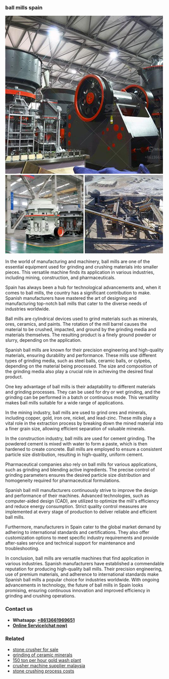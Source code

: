 <h3>ball mills spain</h3><img src='1702259998.jpg' alt=''><p>In the world of manufacturing and machinery, ball mills are one of the essential equipment used for grinding and crushing materials into smaller pieces. This versatile machine finds its application in various industries, including mining, construction, and pharmaceuticals.</p><p>Spain has always been a hub for technological advancements and, when it comes to ball mills, the country has a significant contribution to make. Spanish manufacturers have mastered the art of designing and manufacturing top-notch ball mills that cater to the diverse needs of industries worldwide.</p><p>Ball mills are cylindrical devices used to grind materials such as minerals, ores, ceramics, and paints. The rotation of the mill barrel causes the material to be crushed, impacted, and ground by the grinding media and materials themselves. The resulting product is a finely ground powder or slurry, depending on the application.</p><p>Spanish ball mills are known for their precision engineering and high-quality materials, ensuring durability and performance. These mills use different types of grinding media, such as steel balls, ceramic balls, or cylpebs, depending on the material being processed. The size and composition of the grinding media also play a crucial role in achieving the desired final product.</p><p>One key advantage of ball mills is their adaptability to different materials and grinding processes. They can be used for dry or wet grinding, and the grinding can be performed in a batch or continuous mode. This versatility makes ball mills suitable for a wide range of applications.</p><p>In the mining industry, ball mills are used to grind ores and minerals, including copper, gold, iron ore, nickel, and lead-zinc. These mills play a vital role in the extraction process by breaking down the mined material into a finer grain size, allowing efficient separation of valuable minerals.</p><p>In the construction industry, ball mills are used for cement grinding. The powdered cement is mixed with water to form a paste, which is then hardened to create concrete. Ball mills are employed to ensure a consistent particle size distribution, resulting in high-quality, uniform cement.</p><p>Pharmaceutical companies also rely on ball mills for various applications, such as grinding and blending active ingredients. The precise control of grinding parameters ensures the desired particle size distribution and homogeneity required for pharmaceutical formulations.</p><p>Spanish ball mill manufacturers continuously strive to improve the design and performance of their machines. Advanced technologies, such as computer-aided design (CAD), are utilized to optimize the mill's efficiency and reduce energy consumption. Strict quality control measures are implemented at every stage of production to deliver reliable and efficient ball mills.</p><p>Furthermore, manufacturers in Spain cater to the global market demand by adhering to international standards and certifications. They also offer customization options to meet specific industry requirements and provide after-sales service and technical support for maintenance and troubleshooting.</p><p>In conclusion, ball mills are versatile machines that find application in various industries. Spanish manufacturers have established a commendable reputation for producing high-quality ball mills. Their precision engineering, use of premium materials, and adherence to international standards make Spanish ball mills a popular choice for industries worldwide. With ongoing advancements in technology, the future of ball mills in Spain looks promising, ensuring continuous innovation and improved efficiency in grinding and crushing operations.</p><h3>Contact us</h3><ul><li><strong>Whatsapp:&nbsp;<a href="https://wa.me/8613661969651">+8613661969651</a></strong></li><li><a href="https://swt.shibang-china.com/?git&amp;zhl&amp;ball mills spain"><strong>Online Service(chat now)</strong></a></li></ul><h3>Related</h3><ul><li><a href='stone crusher for sale.md'>stone crusher for sale</a></li><li><a href='grinding of ceramic minerals.md'>grinding of ceramic minerals</a></li><li><a href='150 ton per hour gold wash plant.md'>150 ton per hour gold wash plant</a></li><li><a href='crusher machine supplier malaysia.md'>crusher machine supplier malaysia</a></li><li><a href='stone crushing process costs.md'>stone crushing process costs</a></li></ul>